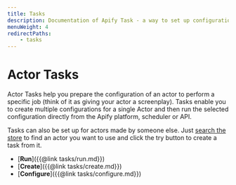 ```yaml
---
title: Tasks
description: Documentation of Apify Task - a way to set up configuration of your Apify Actor for simplified usage.
menuWeight: 4
redirectPaths:
    - tasks
---
```


# [](./tasks)Actor Tasks

Actor Tasks help you prepare the configuration of an actor to perform a specific job (think of it as giving your actor a screenplay). Tasks enable you to create multiple configurations for a single Actor and then run the selected configuration directly from the Apify platform, scheduler or API.

Tasks can also be set up for actors made by someone else. Just [search the store](https://apify.com/store) to find an actor you want to use and click the try button to create a task from it.

*   [**Run**]({{@link tasks/run.md}})
*   [**Create**]({{@link tasks/create.md}})
*   [**Configure**]({{@link tasks/configure.md}})

